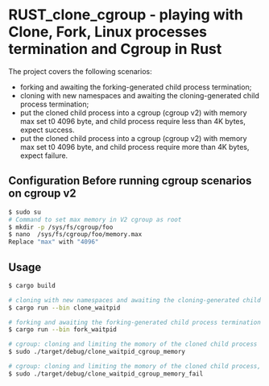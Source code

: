 # RUST_clone_cgroup - playing with Clone, Fork, Linux processes termination and Cgroup in Rust

The project covers the following scenarios:

- forking and awaiting the forking-generated child process termination;
- cloning with new namespaces and awaiting the cloning-generated child process termination;
- put the cloned child process into a cgroup (cgroup v2) with memory max set t0 4096 byte, and child process require less than 4K bytes, expect success.
- put the cloned child process into a cgroup (cgroup v2) with memory max set t0 4096 byte, and child process require more than 4K bytes, expect failure.

## Configuration Before running cgroup scenarios on cgroup v2
```bash
$ sudo su
# Command to set max memory in V2 cgroup as root
$ mkdir -p /sys/fs/cgroup/foo
$ nano  /sys/fs/cgroup/foo/memory.max 
Replace "max" with "4096"
```

## Usage
```bash
$ cargo build

# cloning with new namespaces and awaiting the cloning-generated child process termination
$ cargo run --bin clone_waitpid

# forking and awaiting the forking-generated child process termination
$ cargo run --bin fork_waitpid

# cgroup: cloning and limiting the momory of the cloned child process
$ sudo ./target/debug/clone_waitpid_cgroup_memory 

# cgroup: cloning and limiting the momory of the cloned child process, and child process require more than limit, expecting error reported: Child exited with status Signaled(Pid(31887), SIGKILL, false).
$ sudo ./target/debug/clone_waitpid_cgroup_memory_fail

```

